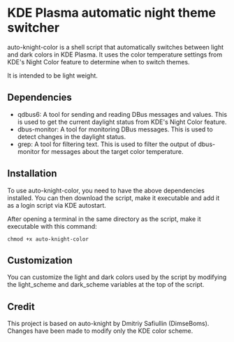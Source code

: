 # KDE Plasma automatic night theme switcher
auto-knight-color is a shell script that automatically switches between light and dark colors in KDE Plasma. It uses the color temperature settings from KDE's Night Color feature to determine when to switch themes.

It is intended to be light weight.

## Dependencies
* qdbus6: A tool for sending and reading DBus messages and values. This is used to get the current daylight status from KDE's Night Color feature.
* dbus-monitor: A tool for monitoring DBus messages. This is used to detect changes in the daylight status.
* grep: A tool for filtering text. This is used to filter the output of dbus-monitor for messages about the target color temperature.

## Installation
To use auto-knight-color, you need to have the above dependencies installed. You can then download the script, make it executable and add it as a login script via KDE autostart.

After opening a terminal in the same directory as the script, make it executable with this command:
```
chmod +x auto-knight-color
```


## Customization
You can customize the light and dark colors used by the script by modifying the light_scheme and dark_scheme variables at the top of the script.

## Credit
This project is based on auto-knight by Dmitriy Safiullin (DimseBoms). Changes have been made to modify only the KDE color scheme.
